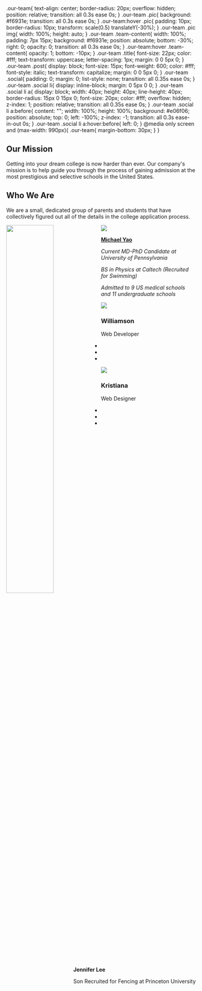 <head>
    .our-team{
        text-align: center;
        border-radius: 20px;
        overflow: hidden;
        position: relative;
        transition: all 0.3s ease 0s;
    }
    .our-team .pic{
        background: #f6931e;
        transition: all 0.3s ease 0s;
    }
    .our-team:hover .pic{
        padding: 10px;
        border-radius: 10px;
        transform: scale(0.5) translateY(-30%);
    }
    .our-team .pic img{
        width: 100%;
        height: auto;
    }
    .our-team .team-content{
        width: 100%;
        padding: 7px 15px;
        background: #f6931e;
        position: absolute;
        bottom: -30%;
        right: 0;
        opacity: 0;
        transition: all 0.3s ease 0s;
    }
    .our-team:hover .team-content{
        opacity: 1;
        bottom: -10px;
    }
    .our-team .title{
        font-size: 22px;
        color: #fff;
        text-transform: uppercase;
        letter-spacing: 1px;
        margin: 0 0 5px 0;
    }
    .our-team .post{
        display: block;
        font-size: 15px;
        font-weight: 600;
        color: #fff;
        font-style: italic;
        text-transform: capitalize;
        margin: 0 0 5px 0;
    }
    .our-team .social{
        padding: 0;
        margin: 0;
        list-style: none;
        transition: all 0.35s ease 0s;
    }
    .our-team .social li{
        display: inline-block;
        margin: 0 5px 0 0;
    }
    .our-team .social li a{
        display: block;
        width: 40px;
        height: 40px;
        line-height: 40px;
        border-radius: 15px 0 15px 0;
        font-size: 20px;
        color: #fff;
        overflow: hidden;
        z-index: 1;
        position: relative;
        transition: all 0.35s ease 0s;
    }
    .our-team .social li a:before{
        content: "";
        width: 100%;
        height: 100%;
        background: #e06f06;
        position: absolute;
        top: 0;
        left: -100%;
        z-index: -1;
        transition: all 0.3s ease-in-out 0s;
    }
    .our-team .social li a:hover:before{ left: 0; }
    @media only screen and (max-width: 990px){
        .our-team{ margin-bottom: 30px; }
    }
</head>

## Our Mission

Getting into your dream college is now harder than ever. Our company's mission is to help guide you through the process of gaining admission at the most prestigious and selective schools in the United States.

## Who We Are

We are a small, dedicated group of parents and students that have collectively figured out all of the details in the college application process.

<img src="/consulting/assets/images/woman.png" width="50%" height="50%" style="float:left">
<div style="float:right">
	<p><b>Jennifer Lee</b></p>
	<p>Son Recruited for Fencing at Princeton University</p>
</div>


<div class="container">
  <img class="container__image" src="/consulting/assets/images/michael.png">
  <div class="container__text">
    <p><a href="https://michaelsyao.com"><b>Michael Yao</b></a></p>
	<p><em>Current MD-PhD Candidate at University of Pennsylvania</em></p>
	<p><em>BS in Physics at Caltech (Recruited for Swimming)</em></p>
	<p><em>Admitted to 9 US medical schools and 11 undergraduate schools</em></p>
  </div>	
</div>

<div class="container">
    <div class="row">
        <div class="col-md-4 col-sm-6">
            <div class="our-team">
                <div class="pic">
                    <img src="/consulting/assets/images/michael.png">
                </div>
                <div class="team-content">
                    <h3 class="title">Williamson</h3>
                    <span class="post">Web Developer</span>
                    <ul class="social">
                        <li><a href="#"><i class="fab fa-facebook"></i></a></li>
                        <li><a href="#"><i class="fab fa-twitter"></i></a></li>
                        <li><a href="#"><i class="fab fa-google-plus"></i></a></li>
                    </ul>
                </div>
            </div>
        </div>
        <div class="col-md-4 col-sm-6">
            <div class="our-team">
                <div class="pic">
                    <img src="images/img-2.jpg">
                </div>
                <div class="team-content">
                    <h3 class="title">Kristiana</h3>
                    <span class="post">Web Designer</span>
                    <ul class="social">
                        <li><a href="#"><i class="fab fa-facebook"></i></a></li>
                        <li><a href="#"><i class="fab fa-twitter"></i></a></li>
                        <li><a href="#"><i class="fab fa-google-plus"></i></a></li>
                    </ul>
                </div>
            </div>
        </div>
    </div>
</div>


